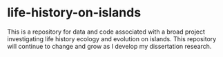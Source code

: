 # life-history-on-islands
This is a repository for data and code associated with a broad project investigating life history ecology and evolution on islands. This repository will continue to change and grow as I develop my dissertation research.
